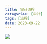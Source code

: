 ```yaml
---
title: 审计流程
categories: [审计]
tags: [流程]
date: 2023-09-22
---
```


![](https://img.richfan.site/audit/audit-process.webp)